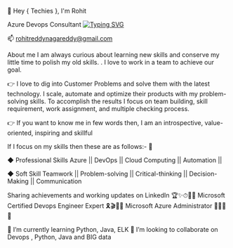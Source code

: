 
👋 Hey { Techies }, I'm Rohit

Azure Devops Consultant
[![Typing SVG](https://readme-typing-svg.herokuapp.com/?lines=Azure+Devops+Consultant+Power+Platform+Enthusiastic)](https://git.io/typing-svg)


📫 rohitreddynagareddy@gmail.com

About me I am always curious about learning new skills and conserve my little time to polish my old skills. . I love to work in a team to achieve our goal.

👉 I love to dig into Customer Problems and solve them with the latest technology. I scale, automate and optimize their products with my problem-solving skills. To accomplish the results I focus on team building, skill requirement, work assignment, and multiple checking process.

👉 If you want to know me in few words then, I am an introspective, value-oriented, inspiring and skillful

If I focus on my skills then these are as follows:- 👀

◆ Professional Skills 
  Azure || DevOps || Cloud Computing || Automation ||

◆ Soft Skill
   Teamwork || Problem-solving || Critical-thinking || Decision-Making || Communication

Sharing achievements and working updates on LinkedIn 🏆✨⏱👨‍✈️
Microsoft Certified Devops Engineer Expert 🎗️🎬🌺💬
Microsoft Azure Administrator 🚀🌈🥇💼


🌱 I’m currently learning Python, Java, ELK
💞️ I’m looking to collaborate on Devops , Python, Java and BIG data

<!---
rohitreddynagareddy/rohitreddynagareddy is a ✨ special ✨ repository because its `README.md` (this file) appears on your GitHub profile.
You can click the Preview link to take a look at your changes.
--->

